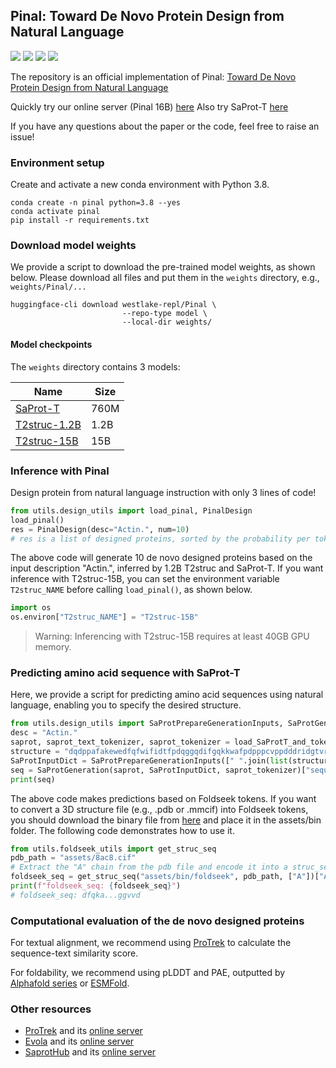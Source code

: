 ## Pinal: Toward De Novo Protein Design from Natural Language

<a href="https://www.biorxiv.org/content/10.1101/2024.08.01.606258"><img src="https://img.shields.io/badge/Paper-bioRxiv-green" style="max-width: 100%;"></a>
<a href="http://www.denovo-pinal.com/"><img src="https://img.shields.io/badge/Pinal-red?label=Server" style="max-width: 100%;"></a>
<a href="https://huggingface.co/westlake-repl/Pinal"><img src="https://img.shields.io/badge/%F0%9F%A4%97%20Hugging%20Face-yellow?label=Model" style="max-width: 100%;"></a>
<a href="https://x.com/duguyuan/status/1877623852299096198"><img src="https://img.shields.io/badge/X-black?label=Post" style="max-width: 100%;"></a>

The repository is an official implementation of Pinal: [Toward De Novo Protein Design from Natural Language](https://www.biorxiv.org/content/10.1101/2024.08.01.606258v3.full.pdf)

Quickly try our online server (Pinal 16B) [here](http://www.denovo-pinal.com/)
Also try SaProt-T  [here](http://113.45.254.183:9527/)

If you have any questions about the paper or the code, feel free to raise an issue!

### Environment setup

Create and activate a new conda environment with Python 3.8.
```shell
conda create -n pinal python=3.8 --yes
conda activate pinal
pip install -r requirements.txt
```


### Download model weights

We provide a script to download the pre-trained model weights, as shown below. Please download all files and put them in the `weights` directory, e.g., `weights/Pinal/...`


```shell
huggingface-cli download westlake-repl/Pinal \
                         --repo-type model \
                         --local-dir weights/
```

#### Model checkpoints

The `weights` directory contains 3 models:

|**Name** |**Size** |
|---------|---------|
|[SaProt-T](https://huggingface.co/westlake-repl/Pinal/tree/main/SaProtT) | 760M |
|[T2struc-1.2B](https://huggingface.co/westlake-repl/Pinal/tree/main/T2struc-1.2B) | 1.2B |
|[T2struc-15B](https://huggingface.co/westlake-repl/Pinal/tree/main/T2struc-15B) | 15B |


### Inference with Pinal

Design protein from natural language instruction with only 3 lines of code!

```python
from utils.design_utils import load_pinal, PinalDesign
load_pinal()
res = PinalDesign(desc="Actin.", num=10)
# res is a list of designed proteins, sorted by the probability per token. 
```

The above code will generate 10 de novo designed proteins based on the input description "Actin.", inferred by 1.2B T2struc and SaProt-T. If you want inference with T2struc-15B, you can set the environment variable `T2struc_NAME` before calling `load_pinal()`, as shown below.

```python
import os
os.environ["T2struc_NAME"] = "T2struc-15B"
```
> Warning: Inferencing with T2struc-15B requires at least 40GB GPU memory.

### Predicting amino acid sequence with SaProt-T

Here, we provide a script for predicting amino acid sequences using natural language, enabling you to specify the desired structure.

```python
from utils.design_utils import SaProtPrepareGenerationInputs, SaProtGeneration, load_SaProtT_and_tokenizers
desc = "Actin."
saprot, saprot_text_tokenizer, saprot_tokenizer = load_SaProtT_and_tokenizers()
structure = "dqdppafakewedfqfwifidtfpdqggqdifgqkkwafpdpppcvppdddridgtvrrvvvvvgtdmdgqdalqagpdpvsvlvvvvcvdcprvnhqqlnheyeyegaapydlvrllsvvccscpvsvhqwyayaylqlllcvlvvdqfawefaaalqwtkiwggdnsdtdnqlididrdhnvlllvllqvvvvvvvdhqddpnssvvssvcqlpqaaadldlvvqvvclvvdqpskdwdqdpvrdididtssrhvslccqcvvvsvvdpdhhslvsnvsslvsddpvrslvhqchyeyaysrvqhhcpqsnsqvsncvvddvphdgdydydnvrncssvssvsplspdpvnpvlidgsvncvvppssvnvvrhd"
SaProtInputDict = SaProtPrepareGenerationInputs([" ".join(list(structure))], desc, saprot_text_tokenizer, saprot_tokenizer)
seq = SaProtGeneration(saprot, SaProtInputDict, saprot_tokenizer)["sequence"]
print(seq)
```

The above code makes predictions based on Foldseek tokens. If you want to convert a 3D structure file (e.g., .pdb or .mmcif) into Foldseek tokens, you should download the binary file from [here](https://drive.google.com/file/d/1B_9t3n_nlj8Y3Kpc_mMjtMdY0OPYa7Re/view) and place it in the assets/bin folder. The following code demonstrates how to use it.
```python
from utils.foldseek_utils import get_struc_seq
pdb_path = "assets/8ac8.cif"
# Extract the "A" chain from the pdb file and encode it into a struc_seq
foldseek_seq = get_struc_seq("assets/bin/foldseek", pdb_path, ["A"])["A"][1].lower()
print(f"foldseek_seq: {foldseek_seq}")
# foldseek_seq: dfqka...ggvvd
```


### Computational evaluation of the de novo designed proteins

For textual alignment, we recommend using [ProTrek](https://github.com/westlake-repl/ProTrek) to calculate the sequence-text similarity score.

For foldability, we recommend using pLDDT and PAE, outputted by [Alphafold series](https://golgi.sandbox.google.com/) or [ESMFold](https://github.com/facebookresearch/esm).


### Other resources

- [ProTrek](https://www.biorxiv.org/content/10.1101/2024.05.30.596740v2) and its [online server](http://search-protrek.com/)
- [Evola](https://www.biorxiv.org/content/10.1101/2025.01.05.630192v1) and its [online server](http://www.chat-protein.com/)
- [SaprotHub](https://www.biorxiv.org/content/10.1101/2024.05.24.595648v5) and its [online server](https://colab.research.google.com/github/westlake-repl/SaprotHub/blob/main/colab/SaprotHub_v2.ipynb?hl=en)

